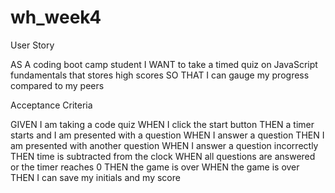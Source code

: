 # wh_week4
User Story

AS A coding boot camp student
I WANT to take a timed quiz on JavaScript fundamentals that stores high scores
SO THAT I can gauge my progress compared to my peers



Acceptance Criteria

GIVEN I am taking a code quiz
WHEN I click the start button
THEN a timer starts and I am presented with a question
WHEN I answer a question
THEN I am presented with another question
WHEN I answer a question incorrectly
THEN time is subtracted from the clock
WHEN all questions are answered or the timer reaches 0
THEN the game is over
WHEN the game is over
THEN I can save my initials and my score